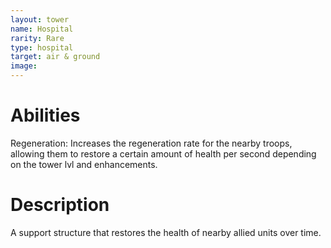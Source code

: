 ```yaml
---
layout: tower
name: Hospital
rarity: Rare
type: hospital
target: air & ground
image: 
---
```


# Abilities

Regeneration: Increases the regeneration rate for the nearby troops, allowing them to restore a certain amount of health per second depending on the tower lvl and enhancements.

# Description

A support structure that restores the health of nearby allied units over time.
